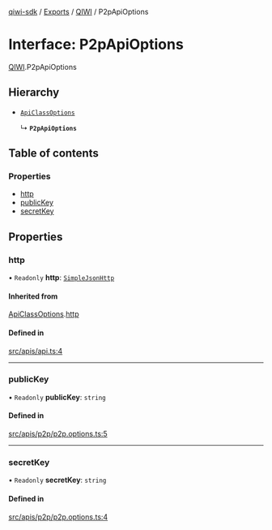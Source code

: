 [qiwi-sdk](../README.md) / [Exports](../modules.md) / [QIWI](../modules/QIWI.md) / P2pApiOptions

# Interface: P2pApiOptions

[QIWI](../modules/QIWI.md).P2pApiOptions

## Hierarchy

- [`ApiClassOptions`](internal_.ApiClassOptions.md)

  ↳ **`P2pApiOptions`**

## Table of contents

### Properties

- [http](QIWI.P2pApiOptions.md#http)
- [publicKey](QIWI.P2pApiOptions.md#publickey)
- [secretKey](QIWI.P2pApiOptions.md#secretkey)

## Properties

### http

• `Readonly` **http**: [`SimpleJsonHttp`](../classes/internal_.SimpleJsonHttp.md)

#### Inherited from

[ApiClassOptions](internal_.ApiClassOptions.md).[http](internal_.ApiClassOptions.md#http)

#### Defined in

[src/apis/api.ts:4](https://github.com/AlexXanderGrib/node-qiwi-sdk/blob/4aeb538/src/apis/api.ts#L4)

___

### publicKey

• `Readonly` **publicKey**: `string`

#### Defined in

[src/apis/p2p/p2p.options.ts:5](https://github.com/AlexXanderGrib/node-qiwi-sdk/blob/4aeb538/src/apis/p2p/p2p.options.ts#L5)

___

### secretKey

• `Readonly` **secretKey**: `string`

#### Defined in

[src/apis/p2p/p2p.options.ts:4](https://github.com/AlexXanderGrib/node-qiwi-sdk/blob/4aeb538/src/apis/p2p/p2p.options.ts#L4)
